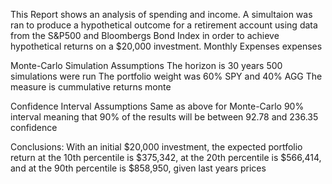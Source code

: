 This Report shows an analysis of spending and income.
A simultaion was ran to produce a hypothetical outcome for a retirement account using data from the S&P500 and Bloombergs Bond Index in order to achieve hypothetical returns on a $20,000 investment.
Monthly Expenses
expenses

Monte-Carlo Simulation
Assumptions
The horizon is 30 years
500 simulations were run
The portfolio weight was 60% SPY and 40% AGG
The measure is cummulative returns
monte

Confidence Interval
Assumptions
Same as above for Monte-Carlo
90% interval meaning that 90% of the results will be between 92.78 and 236.35
confidence

Conclusions:
With an initial $20,000 investment, the expected portfolio return at the 10th percentile is $375,342, at the 20th percentile is $566,414, and at the 90th percentile is $858,950, given last years prices
